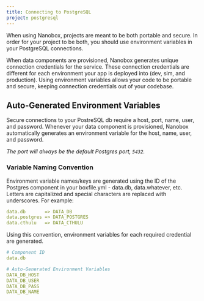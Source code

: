 ```yaml
---
title: Connecting to PostgreSQL
project: postgresql
---
```


When using Nanobox, projects are meant to be both portable and secure. In order for your project to be both, you should use environment variables in your PostgreSQL connections.

When data components are provisioned, Nanobox generates unique connection credentials for the service. These connection credentials are different for each environment your app is deployed into (dev, sim, and production). Using environment variables allows your code to be portable and secure, keeping connection credentials out of your codebase.

## Auto-Generated Environment Variables
Secure connections to your PostreSQL db require a host, port, name, user, and password. Whenever your data component is provisioned, Nanobox automatically generates an environment variable for the host, name, user, and password.

*The port will always be the default Postgres port, `5432`.*

### Variable Naming Convention
Environment variable names/keys are generated using the ID of the Postgres component in your boxfile.yml - data.db, data.whatever, etc. Letters are capitalized and special characters are replaced with underscores. For example:

```yaml
data.db       => DATA_DB
data.postgres => DATA_POSTGRES
data.cthulu   => DATA_CTHULU
```

Using this convention, environment variables for each required credential are generated.

```yaml
# Component ID
data.db

# Auto-Generated Environment Variables
DATA_DB_HOST
DATA_DB_USER
DATA_DB_PASS
DATA_DB_NAME
```
